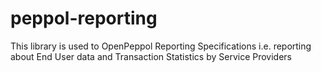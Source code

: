 # peppol-reporting
This library is used to OpenPeppol Reporting Specifications i.e. reporting about End User data and Transaction Statistics by Service Providers

